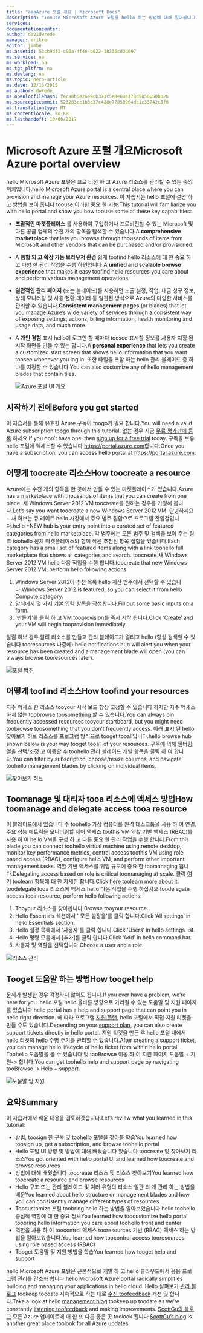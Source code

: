 ```yaml
---
title: "aaaAzure 포털 개요 | Microsoft Docs"
description: "Toouse Microsoft Azure 포털을 hello 하는 방법에 대해 알아봅니다."
services: 
documentationcenter: 
author: davidwrede
manager: erikre
editor: jimbe
ms.assetid: 53cb9df1-c96a-4f4e-b022-18336cd3d697
ms.service: na
ms.workload: na
ms.tgt_pltfrm: na
ms.devlang: na
ms.topic: hero-article
ms.date: 12/16/2015
ms.author: dwrede
ms.openlocfilehash: feca8b5e26e9cb373c5e8e688173d5856050bb28
ms.sourcegitcommit: 523283cc1b3c37c428e77850964dc1c33742c5f0
ms.translationtype: MT
ms.contentlocale: ko-KR
ms.lasthandoff: 10/06/2017
---
```

# <a name="microsoft-azure-portal-overview"></a><span data-ttu-id="ebc30-103">Microsoft Azure 포털 개요</span><span class="sxs-lookup"><span data-stu-id="ebc30-103">Microsoft Azure portal overview</span></span>
<span data-ttu-id="ebc30-104">hello Microsoft Azure 포털은 프로 비전 하 고 Azure 리소스를 관리할 수 있는 중앙 위치입니다.</span><span class="sxs-lookup"><span data-stu-id="ebc30-104">hello Microsoft Azure portal is a central place where you can provision and manage your Azure resources.</span></span>  <span data-ttu-id="ebc30-105">이 자습서는 hello 포털에 설명 하 고 방법을 보여 줍니다 toouse 이러한 중요 한 기능:</span><span class="sxs-lookup"><span data-stu-id="ebc30-105">This tutorial will familiarize you with hello portal and show you how toouse some of these key capabilities:</span></span>

* <span data-ttu-id="ebc30-106">**포괄적인 마켓플레이스** 를 사용하여 구입하거나 프로비전할 수 있는 Microsoft 및 다른 공급 업체의 수천 개의 항목을 탐색할 수 있습니다.</span><span class="sxs-lookup"><span data-stu-id="ebc30-106">A **comprehensive marketplace** that lets you browse through thousands of items from Microsoft and other vendors that can be purchased and/or provisioned.</span></span>
* <span data-ttu-id="ebc30-107">A **통합 되 고 확장 가능 브라우저 환경** 쉽게 toofind hello 리소스에 대 한 중요 하 고 다양 한 관리 작업을 수행 하면입니다.</span><span class="sxs-lookup"><span data-stu-id="ebc30-107">A **unified and scalable browse experience** that makes it easy toofind hello resources you care about and perform various management operations.</span></span>
* <span data-ttu-id="ebc30-108">**일관적인 관리 페이지** (또는 블레이드)를 사용하면 노출 설정, 작업, 대금 청구 정보, 상태 모니터링 및 사용 현황 데이터 등 일관된 방식으로 Azure의 다양한 서비스를 관리할 수 있습니다.</span><span class="sxs-lookup"><span data-stu-id="ebc30-108">**Consistent management pages** (or blades) that let you manage Azure’s wide variety of services through a consistent way of exposing settings, actions, billing information, health monitoring and usage data, and much more.</span></span>
* <span data-ttu-id="ebc30-109">A **개인 경험** 표시 hello에 로그인 할 때마다 toosee 표시할 정보를 사용자 지정 된 시작 화면을 만들 수 있는 합니다.</span><span class="sxs-lookup"><span data-stu-id="ebc30-109">A **personal experience** that lets you create a customized start screen that shows hello information that you want toosee whenever you log in.</span></span>  <span data-ttu-id="ebc30-110">또한 타일을 포함 하는 hello 관리 블레이드 중 하나를 지정할 수 있습니다.</span><span class="sxs-lookup"><span data-stu-id="ebc30-110">You can also customize any of hello management blades that contain tiles.</span></span>
  
  ![Azure 포털 UI 개요][UIOrientation]

## <a name="before-you-get-started"></a><span data-ttu-id="ebc30-112">시작하기 전에</span><span class="sxs-lookup"><span data-stu-id="ebc30-112">Before you get started</span></span>
<span data-ttu-id="ebc30-113">이 자습서를 통해 유효한 Azure 구독이 toogo가 필요 합니다.</span><span class="sxs-lookup"><span data-stu-id="ebc30-113">You will need a valid Azure subscription toogo through this tutorial.</span></span>  <span data-ttu-id="ebc30-114">없는 경우 지금 [무료 평가판에 등록](https://azure.microsoft.com/pricing/free-trial/) 하세요.</span><span class="sxs-lookup"><span data-stu-id="ebc30-114">If you don’t have one, then [sign up for a free trial](https://azure.microsoft.com/pricing/free-trial/) today.</span></span>  <span data-ttu-id="ebc30-115">구독을 보유 hello 포털에 액세스할 수 있습니다 <https://portal.azure.com>합니다.</span><span class="sxs-lookup"><span data-stu-id="ebc30-115">Once you have a subscription, you can access hello portal at <https://portal.azure.com>.</span></span>

## <a name="how-toocreate-a-resource"></a><span data-ttu-id="ebc30-116">어떻게 toocreate 리소스</span><span class="sxs-lookup"><span data-stu-id="ebc30-116">How toocreate a resource</span></span>
<span data-ttu-id="ebc30-117">Azure에는 수천 개의 항목을 한 곳에서 만들 수 있는 마켓플레이스가 있습니다.</span><span class="sxs-lookup"><span data-stu-id="ebc30-117">Azure has a marketplace with thousands of items that you can create from one place.</span></span>  <span data-ttu-id="ebc30-118">새 Windows Server 2012 VM toocreate를 원하는 경우를 가정해 봅니다.</span><span class="sxs-lookup"><span data-stu-id="ebc30-118">Let’s say you want toocreate a new Windows Server 2012 VM.</span></span>  <span data-ttu-id="ebc30-119">안녕하세요 + 새 허브는 큐 레이트 hello 시장에서 주요 범주 집합으로 프로그램 진입점입니다.</span><span class="sxs-lookup"><span data-stu-id="ebc30-119">hello +NEW hub is your entry point into a curated set of featured categories from hello marketplace.</span></span>  <span data-ttu-id="ebc30-120">각 범주에는 모든 범주 및 검색을 보여 주는 링크 toohello 전체 마켓플레이스와 함께 작은 추천된 항목 집합을 있습니다.</span><span class="sxs-lookup"><span data-stu-id="ebc30-120">Each category has a small set of featured items along with a link toohello full marketplace that shows all categories and search.</span></span> <span data-ttu-id="ebc30-121">toocreate 새 Windows Server 2012 VM hello 다음 작업을 수행 합니다.</span><span class="sxs-lookup"><span data-stu-id="ebc30-121">toocreate that new Windows Server 2012 VM, perform hello following actions:</span></span>  

1. <span data-ttu-id="ebc30-122">Windows Server 2012이 추천 목록 hello 계산 범주에서 선택할 수 있습니다.</span><span class="sxs-lookup"><span data-stu-id="ebc30-122">Windows Server 2012 is featured, so you can select it from hello Compute category.</span></span>  
2. <span data-ttu-id="ebc30-123">양식에서 몇 가지 기본 입력 항목을 작성합니다.</span><span class="sxs-lookup"><span data-stu-id="ebc30-123">Fill out some basic inputs on a form.</span></span>
3. <span data-ttu-id="ebc30-124">'만들기'를 클릭 하 고 VM tooprovision를 즉시 시작 됩니다.</span><span class="sxs-lookup"><span data-stu-id="ebc30-124">Click ‘Create’ and your VM will begin tooprovision immediately.</span></span>

<span data-ttu-id="ebc30-125">알림 허브 경우 알려 리소스를 만들고 관리 블레이드가 열리고 hello (항상 검색할 수 있습니다 tooresources 나중에).</span><span class="sxs-lookup"><span data-stu-id="ebc30-125">hello notifications hub will alert you when your resource has been created and a management blade will open (you can always browse tooresources later).</span></span>

![포털 범주][PortalCategories]

## <a name="how-toofind-your-resources"></a><span data-ttu-id="ebc30-127">어떻게 toofind 리소스</span><span class="sxs-lookup"><span data-stu-id="ebc30-127">How toofind your resources</span></span>
<span data-ttu-id="ebc30-128">자주 액세스 한 리소스 tooyour 시작 보드 항상 고정할 수 있습니다 하지만 자주 액세스 하지 않는 toobrowse toosomething 할 수 있습니다.</span><span class="sxs-lookup"><span data-stu-id="ebc30-128">You can always pin frequently accessed resources tooyour startboard, but you might need toobrowse toosomething that you don’t frequently access.</span></span>  <span data-ttu-id="ebc30-129">아래 표시 된 hello 찾아보기 허브 리소스를 프로그램 방식으로 tooget tooall입니다.</span><span class="sxs-lookup"><span data-stu-id="ebc30-129">hello browse hub shown below is your way tooget tooall of your resources.</span></span>  <span data-ttu-id="ebc30-130">구독에 의해 필터링, 열을 선택/조정 고 이동할 수 toohello 관리 블레이드 개별 항목을 클릭 하 여 합니다.</span><span class="sxs-lookup"><span data-stu-id="ebc30-130">You can filter by subscription, choose/resize columns, and navigate toohello management blades by clicking on individual items.</span></span>

![찾아보기 허브][BrowseHub]

## <a name="how-toomanage-and-delegate-access-tooa-resource"></a><span data-ttu-id="ebc30-132">Toomanage 및 대리자 tooa 리소스에 액세스 방법</span><span class="sxs-lookup"><span data-stu-id="ebc30-132">How toomanage and delegate access tooa resource</span></span>
<span data-ttu-id="ebc30-133">이 블레이드에서 있습니다 수 toohello 가상 컴퓨터를 원격 데스크톱을 사용 하 여 연결, 주요 성능 메트릭을 모니터링할 제어 액세스 toothis VM 역할 기반 액세스 (RBAC)를 사용 하 여 hello VM을 구성 하 고 다른 중요 한 관리 작업을 수행 합니다.</span><span class="sxs-lookup"><span data-stu-id="ebc30-133">From this blade you can connect toohello virtual machine using remote desktop, monitor key performance metrics, control access toothis VM using role based access (RBAC), configure hello VM, and perform other important management tasks.</span></span>  <span data-ttu-id="ebc30-134">역할 기반 액세스를 위임 규모에 중요 한 toomanaging 됩니다.</span><span class="sxs-lookup"><span data-stu-id="ebc30-134">Delegating access based on role is critical toomanaging at scale.</span></span>  <span data-ttu-id="ebc30-135">클릭 [여기](active-directory/role-based-access-control-configure.md) toolearn 항목에 대 한 자세한 합니다.</span><span class="sxs-lookup"><span data-stu-id="ebc30-135">Click [here](active-directory/role-based-access-control-configure.md) toolearn more about it.</span></span> <span data-ttu-id="ebc30-136">toodelegate tooa 리소스에 액세스 hello 다음 작업을 수행 하십시오.</span><span class="sxs-lookup"><span data-stu-id="ebc30-136">toodelegate access tooa resource, perform hello following actions:</span></span>

1. <span data-ttu-id="ebc30-137">Tooyour 리소스를 찾아봅니다.</span><span class="sxs-lookup"><span data-stu-id="ebc30-137">Browse tooyour resource.</span></span>
2. <span data-ttu-id="ebc30-138">Hello Essentials 섹션에서 ' 모든 설정을'를 클릭 합니다.</span><span class="sxs-lookup"><span data-stu-id="ebc30-138">Click ‘All settings’ in hello Essentials section.</span></span>
3. <span data-ttu-id="ebc30-139">Hello 설정 목록에서 '사용자'를 클릭 합니다.</span><span class="sxs-lookup"><span data-stu-id="ebc30-139">Click ‘Users’ in hello settings list.</span></span>
4. <span data-ttu-id="ebc30-140">Hello 명령 모음에서 [추가]를 클릭 합니다.</span><span class="sxs-lookup"><span data-stu-id="ebc30-140">Click ‘Add’ in hello command bar.</span></span>
5. <span data-ttu-id="ebc30-141">사용자 및 역할을 선택합니다.</span><span class="sxs-lookup"><span data-stu-id="ebc30-141">Choose a user and a role.</span></span>

![리소스 관리][ManageResource]

## <a name="how-tooget-help"></a><span data-ttu-id="ebc30-143">Tooget 도움말 하는 방법</span><span class="sxs-lookup"><span data-stu-id="ebc30-143">How tooget help</span></span>
<span data-ttu-id="ebc30-144">문제가 발생한 경우 걱정하지 않아도 됩니다.</span><span class="sxs-lookup"><span data-stu-id="ebc30-144">If you ever have a problem, we’re here for you.</span></span>  <span data-ttu-id="ebc30-145">hello 포털 hello 올바른 방향으로 가리킬 수 있는 도움말 및 지원 페이지를 있습니다.</span><span class="sxs-lookup"><span data-stu-id="ebc30-145">hello portal has a help and support page that can point you in hello right direction.</span></span>  <span data-ttu-id="ebc30-146">에 따라 프로그램 [지원 플랜](https://azure.microsoft.com/support/plans/), hello 포털에서 직접 지원 티켓을 만들 수도 있습니다.</span><span class="sxs-lookup"><span data-stu-id="ebc30-146">Depending on your [support plan](https://azure.microsoft.com/support/plans/), you can also create support tickets directly in hello portal.</span></span>  <span data-ttu-id="ebc30-147">지원 티켓을 만든 후 hello 포털 내에서 hello 티켓의 hello 수명 주기를 관리할 수 있습니다.</span><span class="sxs-lookup"><span data-stu-id="ebc30-147">After creating a support ticket, you can manage hello lifecycle of hello ticket from within hello portal.</span></span> <span data-ttu-id="ebc30-148">Toohello 도움말을 볼 수 있습니다 및 tooBrowse 이동 하 여 지원 페이지 도움말 + 지원-> 합니다.</span><span class="sxs-lookup"><span data-stu-id="ebc30-148">You can get toohello help and support page by navigating tooBrowse -> Help + support.</span></span>  

![도움말 및 지원][HelpSupport]

## <a name="summary"></a><span data-ttu-id="ebc30-150">요약</span><span class="sxs-lookup"><span data-stu-id="ebc30-150">Summary</span></span>
<span data-ttu-id="ebc30-151">이 자습서에서 배운 내용을 검토하겠습니다.</span><span class="sxs-lookup"><span data-stu-id="ebc30-151">Let’s review what you learned in this tutorial:</span></span>

* <span data-ttu-id="ebc30-152">방법, toosign 한 구독 및 toohello 포털을 찾아볼 학습</span><span class="sxs-lookup"><span data-stu-id="ebc30-152">You learned how toosign up, get a subscription, and browse toohello portal</span></span>
* <span data-ttu-id="ebc30-153">Hello 포털 UI 방향 및 방법에 대해 배웠습니다 있습니다 toocreate 및 찾아보기 리소스</span><span class="sxs-lookup"><span data-stu-id="ebc30-153">You got oriented with hello portal UI and learned how toocreate and browse resources</span></span>
* <span data-ttu-id="ebc30-154">방법에 대해 배웠습니다 toocreate 리소스 및 리소스 찾아보기</span><span class="sxs-lookup"><span data-stu-id="ebc30-154">You learned how toocreate a resource and browse resources</span></span>
* <span data-ttu-id="ebc30-155">Hello 구조 또는 관리 블레이드 및 여러 유형의 리소스 일관 되 게 관리 하는 방법을 배운</span><span class="sxs-lookup"><span data-stu-id="ebc30-155">You learned about hello structure or management blades and how you can consistently manage different types of resources</span></span>
* <span data-ttu-id="ebc30-156">Toocustomize 포털 toobring hello 하는 방법을 알아보았습니다 hello toohello 중심적 역할에 대 한 중요 정보</span><span class="sxs-lookup"><span data-stu-id="ebc30-156">You learned how toocustomize hello portal toobring hello information you care about toohello front and center</span></span>
* <span data-ttu-id="ebc30-157">역할을 사용 하 여 toocontrol 액세스 tooresources 기반 (RBAC) 액세스 하는 방법을 알아보았습니다.</span><span class="sxs-lookup"><span data-stu-id="ebc30-157">You learned how toocontrol access tooresources using role based access (RBAC)</span></span>
* <span data-ttu-id="ebc30-158">Tooget 도움말 및 지원 방법을 학습</span><span class="sxs-lookup"><span data-stu-id="ebc30-158">You learned how tooget help and support</span></span>

<span data-ttu-id="ebc30-159">hello Microsoft Azure 포털은 근본적으로 개발 하 고 hello 클라우드에서 응용 프로그램 관리를 간소화 합니다.</span><span class="sxs-lookup"><span data-stu-id="ebc30-159">hello Microsoft Azure portal radically simplifies building and managing your applications in hello cloud.</span></span>  <span data-ttu-id="ebc30-160">Hello 살펴보기 [관리 블로그](https://azure.microsoft.com/blog/topics/management/) tookeep toodate 지속적으로 하는 대로 [수신 toofeedback](https://feedback.azure.com/forums/223579-azure-preview-portal/) 개선 및 합니다.</span><span class="sxs-lookup"><span data-stu-id="ebc30-160">Take a look at hello [management blog](https://azure.microsoft.com/blog/topics/management/) tookeep up toodate as we’re constantly [listening toofeedback](https://feedback.azure.com/forums/223579-azure-preview-portal/) and making improvements.</span></span>  <span data-ttu-id="ebc30-161">[ScottGu의 블로그](http://weblogs.asp.net/scottgu) 모든 Azure 업데이트에 대 한 또 다른 좋은 곳 toolook 됩니다.</span><span class="sxs-lookup"><span data-stu-id="ebc30-161">[ScottGu’s blog](http://weblogs.asp.net/scottgu) is another great place toolook for all Azure updates.</span></span>

[UIOrientation]: ./media/azure-portal-how-to-use/azure_portal_1.png
[PortalCategories]: ./media/azure-portal-how-to-use/azure_portal_2.png
[BrowseHub]: ./media/azure-portal-how-to-use/azure_portal_3.png
[ManageResource]: ./media/azure-portal-how-to-use/azure_portal_4.png
[CustomizeBlades]: ./media/azure-portal-how-to-use/azure_portal_5.png
[HelpSupport]: ./media/azure-portal-how-to-use/azure_portal_6.png

